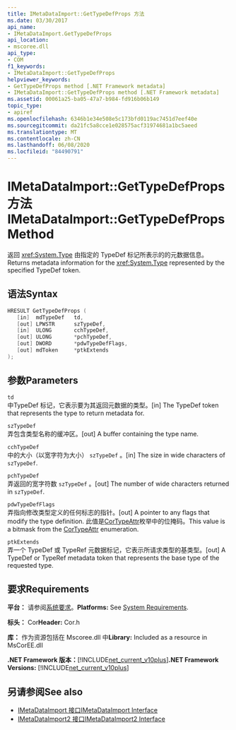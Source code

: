 ```yaml
---
title: IMetaDataImport::GetTypeDefProps 方法
ms.date: 03/30/2017
api_name:
- IMetaDataImport.GetTypeDefProps
api_location:
- mscoree.dll
api_type:
- COM
f1_keywords:
- IMetaDataImport::GetTypeDefProps
helpviewer_keywords:
- GetTypeDefProps method [.NET Framework metadata]
- IMetaDataImport::GetTypeDefProps method [.NET Framework metadata]
ms.assetid: 00061a25-ba05-47a7-b984-fd916b06b149
topic_type:
- apiref
ms.openlocfilehash: 6346b1e34e508e5c173bfd0119ac7451d7eef40e
ms.sourcegitcommit: da21fc5a8cce1e028575acf31974681a1bc5aeed
ms.translationtype: MT
ms.contentlocale: zh-CN
ms.lasthandoff: 06/08/2020
ms.locfileid: "84490791"
---
```

# <a name="imetadataimportgettypedefprops-method"></a><span data-ttu-id="aba2b-102">IMetaDataImport::GetTypeDefProps 方法</span><span class="sxs-lookup"><span data-stu-id="aba2b-102">IMetaDataImport::GetTypeDefProps Method</span></span>
<span data-ttu-id="aba2b-103">返回 <xref:System.Type> 由指定的 TypeDef 标记所表示的的元数据信息。</span><span class="sxs-lookup"><span data-stu-id="aba2b-103">Returns metadata information for the <xref:System.Type> represented by the specified TypeDef token.</span></span>  
  
## <a name="syntax"></a><span data-ttu-id="aba2b-104">语法</span><span class="sxs-lookup"><span data-stu-id="aba2b-104">Syntax</span></span>  
  
```cpp  
HRESULT GetTypeDefProps (  
   [in]  mdTypeDef   td,  
   [out] LPWSTR      szTypeDef,  
   [in]  ULONG       cchTypeDef,  
   [out] ULONG       *pchTypeDef,  
   [out] DWORD       *pdwTypeDefFlags,  
   [out] mdToken     *ptkExtends  
);  
```  
  
## <a name="parameters"></a><span data-ttu-id="aba2b-105">参数</span><span class="sxs-lookup"><span data-stu-id="aba2b-105">Parameters</span></span>  
 `td`  
 <span data-ttu-id="aba2b-106">中TypeDef 标记，它表示要为其返回元数据的类型。</span><span class="sxs-lookup"><span data-stu-id="aba2b-106">[in] The TypeDef token that represents the type to return metadata for.</span></span>  
  
 `szTypeDef`  
 <span data-ttu-id="aba2b-107">弄包含类型名称的缓冲区。</span><span class="sxs-lookup"><span data-stu-id="aba2b-107">[out] A buffer containing the type name.</span></span>  
  
 `cchTypeDef`  
 <span data-ttu-id="aba2b-108">中的大小（以宽字符为大小） `szTypeDef` 。</span><span class="sxs-lookup"><span data-stu-id="aba2b-108">[in] The size in wide characters of `szTypeDef`.</span></span>  
  
 `pchTypeDef`  
 <span data-ttu-id="aba2b-109">弄返回的宽字符数 `szTypeDef` 。</span><span class="sxs-lookup"><span data-stu-id="aba2b-109">[out] The number of wide characters returned in `szTypeDef`.</span></span>  
  
 `pdwTypeDefFlags`  
 <span data-ttu-id="aba2b-110">弄指向修改类型定义的任何标志的指针。</span><span class="sxs-lookup"><span data-stu-id="aba2b-110">[out] A pointer to any flags that modify the type definition.</span></span> <span data-ttu-id="aba2b-111">此值是[CorTypeAttr](cortypeattr-enumeration.md)枚举中的位掩码。</span><span class="sxs-lookup"><span data-stu-id="aba2b-111">This value is a bitmask from the [CorTypeAttr](cortypeattr-enumeration.md) enumeration.</span></span>  
  
 `ptkExtends`  
 <span data-ttu-id="aba2b-112">弄一个 TypeDef 或 TypeRef 元数据标记，它表示所请求类型的基类型。</span><span class="sxs-lookup"><span data-stu-id="aba2b-112">[out] A TypeDef or TypeRef metadata token that represents the base type of the requested type.</span></span>  
  
## <a name="requirements"></a><span data-ttu-id="aba2b-113">要求</span><span class="sxs-lookup"><span data-stu-id="aba2b-113">Requirements</span></span>  
 <span data-ttu-id="aba2b-114">**平台：** 请参阅[系统要求](../../get-started/system-requirements.md)。</span><span class="sxs-lookup"><span data-stu-id="aba2b-114">**Platforms:** See [System Requirements](../../get-started/system-requirements.md).</span></span>  
  
 <span data-ttu-id="aba2b-115">**标头：** Cor</span><span class="sxs-lookup"><span data-stu-id="aba2b-115">**Header:** Cor.h</span></span>  
  
 <span data-ttu-id="aba2b-116">**库：** 作为资源包括在 Mscoree.dll 中</span><span class="sxs-lookup"><span data-stu-id="aba2b-116">**Library:** Included as a resource in MsCorEE.dll</span></span>  
  
 <span data-ttu-id="aba2b-117">**.NET Framework 版本：**[!INCLUDE[net_current_v10plus](../../../../includes/net-current-v10plus-md.md)]</span><span class="sxs-lookup"><span data-stu-id="aba2b-117">**.NET Framework Versions:** [!INCLUDE[net_current_v10plus](../../../../includes/net-current-v10plus-md.md)]</span></span>  
  
## <a name="see-also"></a><span data-ttu-id="aba2b-118">另请参阅</span><span class="sxs-lookup"><span data-stu-id="aba2b-118">See also</span></span>

- [<span data-ttu-id="aba2b-119">IMetaDataImport 接口</span><span class="sxs-lookup"><span data-stu-id="aba2b-119">IMetaDataImport Interface</span></span>](imetadataimport-interface.md)
- [<span data-ttu-id="aba2b-120">IMetaDataImport2 接口</span><span class="sxs-lookup"><span data-stu-id="aba2b-120">IMetaDataImport2 Interface</span></span>](imetadataimport2-interface.md)
